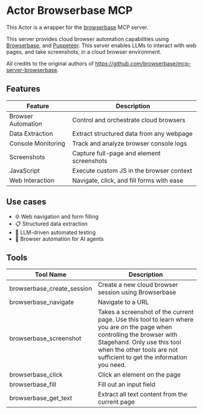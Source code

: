 # Actor Browserbase MCP

This Actor is a wrapper for the [browserbase](https://github.com/browserbase/mcp-server-browserbase) MCP server.

This server provides cloud browser automation capabilities using [Browserbase](https://www.browserbase.com/), and [Puppeteer](https://pptr.dev/). This server enables LLMs to interact with web pages, and take screenshots, in a cloud browser environment.

All credits to the original authors of https://github.com/browserbase/mcp-server-browserbase.

## Features

| Feature            | Description                               |
| ------------------ | ----------------------------------------- |
| Browser Automation | Control and orchestrate cloud browsers    |
| Data Extraction    | Extract structured data from any webpage  |
| Console Monitoring | Track and analyze browser console logs    |
| Screenshots        | Capture full-page and element screenshots |
| JavaScript         | Execute custom JS in the browser context  |
| Web Interaction    | Navigate, click, and fill forms with ease |

## Use cases

- 🌐 Web navigation and form filling
- 📋 Structured data extraction
- 🧪 LLM-driven automated testing
- 🤖 Browser automation for AI agents

## Tools

| Tool Name                 | Description                                                                 |
| ------------------------- | --------------------------------------------------------------------------- |
| browserbase_create_session | Create a new cloud browser session using Browserbase                       |
| browserbase_navigate       | Navigate to a URL                                                          |
| browserbase_screenshot     | Takes a screenshot of the current page. Use this tool to learn where you are on the page when controlling the browser with Stagehand. Only use this tool when the other tools are not sufficient to get the information you need. |
| browserbase_click          | Click an element on the page                                               |
| browserbase_fill           | Fill out an input field                                                    |
| browserbase_get_text       | Extract all text content from the current page                             |
